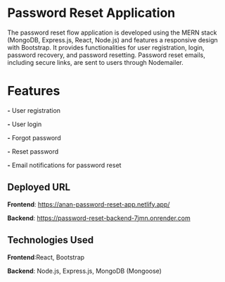 # Password Reset Application
The password reset flow application is developed using the MERN stack (MongoDB, Express.js, React, Node.js) and features a responsive design with Bootstrap. It provides functionalities for user registration, login, password recovery, and password resetting. Password reset emails, including secure links, are sent to users through Nodemailer.

# Features

**-** User registration
  
**-** User login
  
**-** Forgot password
  
**-** Reset password
  
**-** Email notifications for password reset

## Deployed URL

**Frontend**: https://anan-password-reset-app.netlify.app/

**Backend**: https://password-reset-backend-7jmn.onrender.com
  
## Technologies Used

**Frontend**:React, Bootstrap

**Backend**: Node.js, Express.js, MongoDB (Mongoose)
